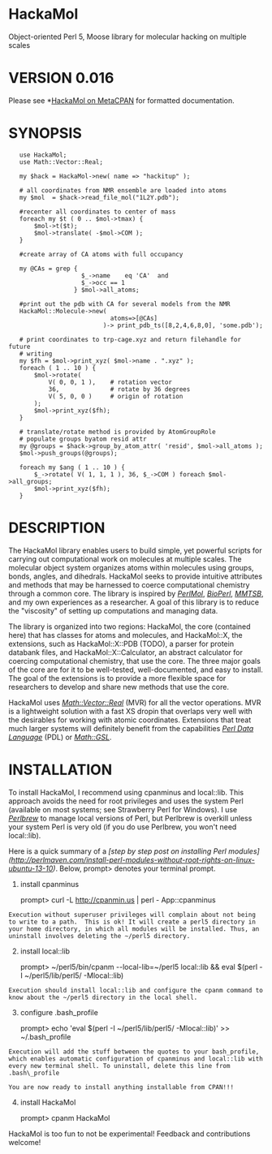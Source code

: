 HackaMol
========
Object-oriented Perl 5, Moose library for molecular hacking on multiple scales

VERSION 0.016
============
       
Please see *[HackaMol on MetaCPAN](https://metacpan.org/release/HackaMol) for formatted documentation.  
       
SYNOPSIS
========
       use HackaMol;
       use Math::Vector::Real;
       
       my $hack = HackaMol->new( name => "hackitup" );

       # all coordinates from NMR ensemble are loaded into atoms
       my $mol  = $hack->read_file_mol("1L2Y.pdb");
       
       #recenter all coordinates to center of mass
       foreach my $t ( 0 .. $mol->tmax) {
           $mol->t($t);
           $mol->translate( -$mol->COM );
       }
       
       #create array of CA atoms with full occupancy 

       my @CAs = grep {
                        $_->name    eq 'CA'  and
                        $_->occ == 1 
                      } $mol->all_atoms;
      
       #print out the pdb with CA for several models from the NMR 
       HackaMol::Molecule->new( 
                                atoms=>[@CAs] 
                              )-> print_pdb_ts([8,2,4,6,8,0], 'some.pdb');

       # print coordinates to trp-cage.xyz and return filehandle for future
       # writing
       my $fh = $mol->print_xyz( $mol->name . ".xyz" );
       foreach ( 1 .. 10 ) {
           $mol->rotate(
               V( 0, 0, 1 ),    # rotation vector
               36,              # rotate by 36 degrees
               V( 5, 0, 0 )     # origin of rotation
           );
           $mol->print_xyz($fh); 
       }
       
       # translate/rotate method is provided by AtomGroupRole
       # populate groups byatom resid attr
       my @groups = $hack->group_by_atom_attr( 'resid', $mol->all_atoms );
       $mol->push_groups(@groups);
       
       foreach my $ang ( 1 .. 10 ) {
           $_->rotate( V( 1, 1, 1 ), 36, $_->COM ) foreach $mol->all_groups;
           $mol->print_xyz($fh);
       }
 
 

DESCRIPTION
============
The HackaMol library enables users to build simple, yet powerful scripts 
for carrying out computational work on molecules at multiple scales. The 
molecular object system organizes atoms within molecules using groups, bonds, 
angles, and dihedrals.  HackaMol seeks to provide intuitive attributes and 
methods that may be harnessed to coerce computational chemistry through a 
common core. The library is inspired by 
*[PerlMol](http://www.perlmol.org)*, *[BioPerl](http://bioperl.org)*, *[MMTSB](http://www.mmtsb.org)*, 
and my own experiences as a researcher.  A goal of this library is to reduce
the "viscosity" of setting up computations and managing data.
       
The library is organized into two regions: HackaMol, the core (contained 
here) that has classes for atoms and molecules, and HackaMol::X, the 
extensions, such as HackaMol::X::PDB (TODO), a parser for protein databank 
files,  and HackaMol::X::Calculator, an abstract calculator for coercing 
computational chemistry, that use the core. The three major goals of the 
core are for it to be well-tested, well-documented, and easy to install. 
The goal of the extensions is to provide a more flexible space for 
researchers to develop and share new methods that use the core. 
       
HackaMol uses *[Math::Vector::Real](https://metacpan.org/module/Math::Vector::Real)* (MVR) for all the vector operations. 
MVR is a lightweight solution with a fast XS dropin that overlaps very 
well with the desirables for working with atomic coordinates. Extensions 
that treat much larger systems will definitely benefit from the 
capabilities *[Perl Data Language](http://pdl.perl.org)* (PDL) or *[Math::GSL](https://metacpan.org/module/Math::GSL)*.
       
INSTALLATION
============
To install HackaMol, I recommend using cpanminus and local::lib. This approach avoids the need for root privileges and uses the system Perl 
(available on most systems; see Strawberry Perl for Windows). 
I use *[Perlbrew](http://perlbrew.pl)* to manage local versions of Perl, but Perlbrew is overkill unless your system Perl is very old (if you do use Perlbrew, you won't need local::lib).

Here is a quick summary of a *[step by step post on installing Perl modules] (http://perlmaven.com/install-perl-modules-without-root-rights-on-linux-ubuntu-13-10)*. Below, prompt> denotes your terminal prompt.  

  1. install cpanminus 

       prompt> curl -L http://cpanmin.us | perl - App::cpanminus

    Execution without superuser privileges will complain about not being to write to a path.  This is ok! It will create a perl5 directory in your home directory, in which all modules will be installed. Thus, an uninstall involves deleting the ~/perl5 directory.
    
  2. install local::lib

       prompt> ~/perl5/bin/cpanm --local-lib=~/perl5 local::lib && eval $(perl -I ~/perl5/lib/perl5/ -Mlocal::lib)  
    
    Execution should install local::lib and configure the cpanm command to know about the ~/perl5 directory in the local shell.  

  3. configure .bash\_profile

       prompt> echo 'eval $(perl -I ~/perl5/lib/perl5/ -Mlocal::lib)' >> ~/.bash\_profile

    Execution will add the stuff between the quotes to your bash_profile, which enables automatic configuration of cpanminus and local::lib with every new terminal shell. To uninstall, delete this line from .bash\_profile
   
    You are now ready to install anything installable from CPAN!!!

  4. install HackaMol

       prompt> cpanm HackaMol
       
HackaMol is too fun to not be experimental! Feedback and contributions welcome!
